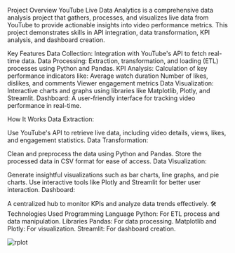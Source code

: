 Project Overview
YouTube Live Data Analytics is a comprehensive data analysis project that gathers, processes, and visualizes live data from YouTube to provide actionable insights into video performance metrics. This project demonstrates skills in API integration, data transformation, KPI analysis, and dashboard creation.

Key Features
Data Collection: Integration with YouTube's API to fetch real-time data.
Data Processing: Extraction, transformation, and loading (ETL) processes using Python and Pandas.
KPI Analysis: Calculation of key performance indicators like:
Average watch duration
Number of likes, dislikes, and comments
Viewer engagement metrics
Data Visualization: Interactive charts and graphs using libraries like Matplotlib, Plotly, and Streamlit.
Dashboard: A user-friendly interface for tracking video performance in real-time.

How It Works
Data Extraction:

Use YouTube's API to retrieve live data, including video details, views, likes, and engagement statistics.
Data Transformation:

Clean and preprocess the data using Python and Pandas.
Store the processed data in CSV format for ease of access.
Data Visualization:

Generate insightful visualizations such as bar charts, line graphs, and pie charts.
Use interactive tools like Plotly and Streamlit for better user interaction.
Dashboard:

A centralized hub to monitor KPIs and analyze data trends effectively.
🛠️ Technologies Used
Programming Language
Python: For ETL process and data manipulation.
Libraries
Pandas: For data processing.
Matplotlib and Plotly: For visualization.
Streamlit: For dashboard creation.

 
  
![rplot](https://cloud.githubusercontent.com/assets/16357123/23097182/9f7ac28a-f5fb-11e6-9dd9-56f39e1249d5.png)

